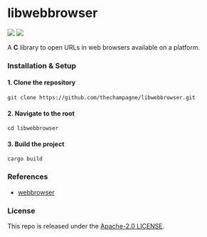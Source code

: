 # libwebbrowser

[![](https://img.shields.io/github/v/tag/thechampagne/libwebbrowser?label=version)](https://github.com/thechampagne/libwebbrowser/releases/latest) [![](https://img.shields.io/github/license/thechampagne/libwebbrowser)](https://github.com/thechampagne/libwebbrowser/blob/main/LICENSE)

A **C** library to open URLs in web browsers available on a platform.

### Installation & Setup

#### 1. Clone the repository
```
git clone https://github.com/thechampagne/libwebbrowser.git
```
#### 2. Navigate to the root
```
cd libwebbrowser
```
#### 3. Build the project
```
cargo build
```

### References
 - [webbrowser](https://github.com/amodm/webbrowser-rs)

### License

This repo is released under the [Apache-2.0 LICENSE](https://github.com/thechampagne/libwebbrowser/blob/main/LICENSE).
